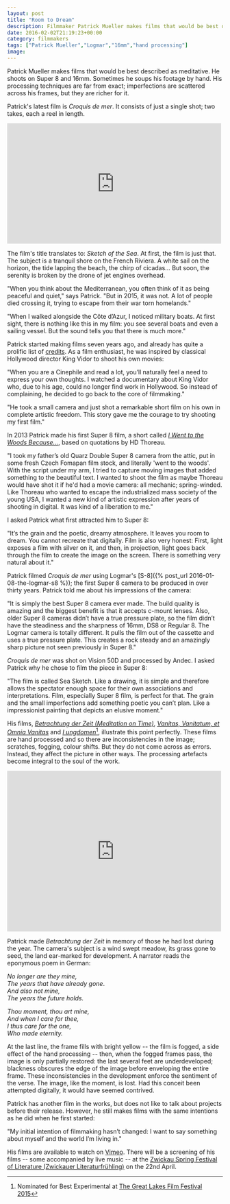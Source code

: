 ```yaml
---
layout: post
title: "Room to Dream"
description: Filmmaker Patrick Mueller makes films that would be best described as meditative.
date: 2016-02-02T21:19:23+00:00
category: filmmakers
tags: ["Patrick Mueller","Logmar","16mm","hand processing"]
image:
---
```


Patrick Mueller makes films that would be best described as meditative. He shoots on Super 8 and 16mm. Sometimes he soups his footage by hand. His processing techniques are far from exact; imperfections are scattered across his frames, but they are richer for it.

Patrick's latest film is *Croquis de mer*. It consists of just a single shot; two takes, each a reel in length.

<iframe src="https://player.vimeo.com/video/151583576?title=0&byline=0&portrait=0" width="500" height="281" frameborder="0" webkitallowfullscreen mozallowfullscreen allowfullscreen></iframe><br>

The film's title translates to: *Sketch of the Sea*. At first, the film is just that. The subject is a tranquil shore on the French Riviera. A white sail on the horizon, the tide lapping the beach, the chirp of cicadas… But soon, the serenity is broken by the drone of jet engines overhead.

"When you think about the Mediterranean, you often think of it as being peaceful and quiet," says Patrick. "But in 2015, it was not. A lot of people died crossing it, trying to escape from their war torn homelands." 

"When I walked alongside the Côte d’Azur, I noticed military boats. At first sight, there is nothing like this in my film: you see several boats and even a sailing vessel. But the sound tells you that there is much more."

Patrick started making films seven years ago, and already has quite a prolific list of [credits](http://www.imdb.com/name/nm4119296/). As a film enthusiast, he was inspired by classical Hollywood director King Vidor to shoot his own movies:

"When you are a Cinephile and read a lot, you’ll naturally feel a need to express your own thoughts. I watched a documentary about King Vidor who, due to his age, could no longer find work in Hollywood. So instead of complaining, he decided to go back to the core of filmmaking." 

"He took a small camera and just shot a remarkable short film on his own in complete artistic freedom. This story gave me the courage to try shooting my first film."

In 2013 Patrick made his first Super 8 film, a short called [*I Went to the Woods Because…*](https://vimeo.com/78308818), based on quotations by HD Thoreau.

"I took my father’s old Quarz Double Super 8 camera from the attic, put in some fresh Czech Fomapan film stock, and literally 'went to the woods'. With the script under my arm, I tried to capture moving images that added something to the beautiful text. I wanted to shoot the film as maybe Thoreau would have shot it if he'd had a movie camera: all mechanic; spring-winded. Like Thoreau who wanted to escape the industrialized mass society of the young USA, I wanted a new kind of artistic expression after years of shooting in digital. It was kind of a liberation to me."

I asked Patrick what first attracted him to Super 8:

"It’s the grain and the poetic, dreamy atmosphere. It leaves you room to dream. You cannot recreate that digitally. Film is also very honest: First, light exposes a film with silver on it, and then, in projection, light goes back through the film to create the image on the screen. There is something very natural about it."

Patrick filmed *Croquis de mer* using Logmar's [S-8]({% post_url 2016-01-08-the-logmar-s8 %}); the first Super 8 camera to be produced in over thirty years. Patrick told me about his impressions of the camera:

"It is simply the best Super 8 camera ever made. The build quality is amazing and the biggest benefit is that it accepts c-mount lenses. Also, older Super 8 cameras didn’t have a true pressure plate, so the film didn’t have the steadiness and the sharpness of 16mm, DS8 or Regular 8. The Logmar camera is totally different. It pulls the film out of the cassette and uses a true pressure plate. This creates a rock steady and an amazingly sharp picture not seen previously in Super 8."

*Croquis de mer* was shot on Vision 50D and processed by Andec. I asked Patrick why he chose to film the piece in Super 8:

"The film is called Sea Sketch. Like a drawing, it is simple and therefore allows the spectator enough space for their own associations and interpretations. Film, especially Super 8 film, is perfect for that. The grain and the small imperfections add something poetic you can’t plan. Like a impressionist painting that depicts an elusive moment."

His films, [*Betrachtung der Zeit (Meditation on Time)*](https://vimeo.com/112029877), [*Vanitas, Vanitatum, et Omnia Vanitas*](https://vimeo.com/album/2886171/video/110697049) and [*I ungdomen*](https://vimeo.com/album/2886171/video/119801827)[^1], illustrate this point perfectly. These films are hand processed and so there are inconsistencies in the image; scratches, fogging, colour shifts. But they do not come across as errors. Instead, they affect the picture in other ways. The processing artefacts become integral to the soul of the work.

<iframe src="https://player.vimeo.com/video/112029877?title=0&byline=0&portrait=0" width="500" height="375" frameborder="0" webkitallowfullscreen mozallowfullscreen allowfullscreen></iframe><br>

Patrick made *Betrachtung der Zeit* in memory of those he had lost during the year. The camera's subject is a wind swept meadow, its grass gone to seed, the land ear-marked for development. A narrator reads the eponymous poem in German:

*No longer are they mine,*  
*The years that have already gone*.  
*And also not mine,*  
*The years the future holds.*

*Thou moment, thou art mine,*  
*And when I care for thee,*  
*I thus care for the one,*  
*Who made eternity.*

At the last line, the frame fills with bright yellow -- the film is fogged, a side effect of the hand processing -- then, when the fogged frames pass, the image is only partially restored: the last several feet are underdeveloped; blackness obscures the edge of the image before enveloping the entire frame. These inconsistencies in the development enforce the sentiment of the verse. The image, like the moment, is lost. Had this conceit been attempted digitally, it would have seemed contrived.

Patrick has another film in the works, but does not like to talk about projects before their release. However, he still makes films with the same intentions as he did when he first started:

"My initial intention of filmmaking hasn’t changed: I want to say something about myself and the world I’m living in."  

His films are available to watch on <a href="https://vimeo.com/patrickcinema">Vimeo</a>. There will be a screening of his films -- some accompanied by live music -- at the <a href="http://www.zwickauer-literaturfruehling.de/8.html">Zwickau Spring Festival of Literature (Zwickauer Literaturfrühling)</a> on the 22nd April.

[^1]:Nominated for Best Experimental at [The Great Lakes Film Festival 2015](http://greatlakesfilmfest.com/2015-great-lakes-film-festival-nominations/)





